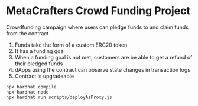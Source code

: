 # MetaCrafters Crowd Funding Project

Crowdfunding campaign where users can pledge funds to and claim funds from the contract

1. Funds take the form of a custom ERC20 token
2. It has a funding goal
3. When a funding goal is not met, customers are be able to get a refund of their pledged funds
4. dApps using the contract can observe state changes in transaction logs
5. Contract is upgradeable

```shell
npx hardhat compile
npx hardhat node
npx hardhat run scripts/deployAsProxy.js
```